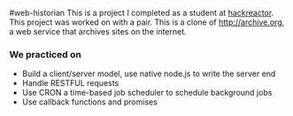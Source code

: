 #web-historian
This is a project I completed as a student at [hackreactor](http://hackreactor.com). This project was worked on with a pair.
This is a clone of http://archive.org, a web service that archives sites on the internet. 
### We practiced on
* Build a client/server model, use native node.js to write the server end
* Handle RESTFUL requests
* Use CRON a time-based job scheduler to schedule background jobs
* Use callback functions and promises
